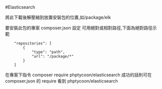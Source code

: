 #Elasticsearch

將此下載後解壓縮到放置安裝包的位置,如/package/elk

要安裝此包的專案 composer.json 設定
可用絕對或相對路徑,下面為絕對路徑示範
```
    "repositories": [
        {
            "type": "path",
            "url": "/package/*"
        }
    ]
```
在專案下指令 composer require phptycoon/elasticsearch
成功的話則可在 composer.json 的 require 看到 phptycoon/elasticsearch